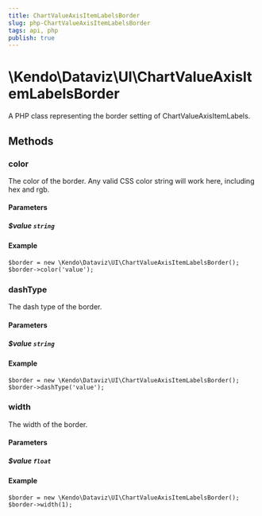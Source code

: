 ```yaml
---
title: ChartValueAxisItemLabelsBorder
slug: php-ChartValueAxisItemLabelsBorder
tags: api, php
publish: true
---
```


# \Kendo\Dataviz\UI\ChartValueAxisItemLabelsBorder

A PHP class representing the border setting of ChartValueAxisItemLabels.


## Methods

### color
The color of the border. Any valid CSS color string will work here, including
hex and rgb.
#### Parameters

##### $value `string`



#### Example 
    $border = new \Kendo\Dataviz\UI\ChartValueAxisItemLabelsBorder();
    $border->color('value');

### dashType
The dash type of the border.
#### Parameters

##### $value `string`



#### Example 
    $border = new \Kendo\Dataviz\UI\ChartValueAxisItemLabelsBorder();
    $border->dashType('value');

### width
The width of the border.
#### Parameters

##### $value `float`



#### Example 
    $border = new \Kendo\Dataviz\UI\ChartValueAxisItemLabelsBorder();
    $border->width(1);

